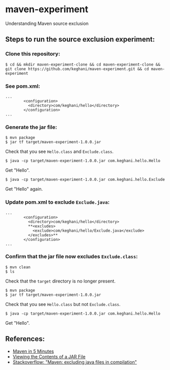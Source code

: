 # maven-experiment
Understanding Maven source exclusion

## Steps to run the source exclusion experiment:

### Clone this repository:
```
$ cd && mkdir maven-experiment-clone && cd maven-experiment-clone && git clone https://github.com/keghani/maven-experiment.git && cd maven-experiment
```

### See pom.xml:
```
...
        <configuration>
          <directory>com/keghani/hello</directory>
        </configuration>
...
```

### Generate the jar file:
```
$ mvn package
$ jar tf target/maven-experiment-1.0.0.jar
```
Check that you see ```Hello.class``` and ```Exclude.class```.
```
$ java -cp target/maven-experiment-1.0.0.jar com.keghani.hello.Hello
```
Get "Hello".
```
$ java -cp target/maven-experiment-1.0.0.jar com.keghani.hello.Exclude
```
Get "Hello" again.

### Update pom.xml to exclude ```Exclude.java```:
```
...
        <configuration>
          <directory>com/keghani/hello</directory>
          **<excludes>
            <exclude>com/keghani/hello/Exclude.java</exclude>
          </excludes>**
        </configuration>
...
```

### Confirm that the jar file now excludes ```Exclude.class```:
```
$ mvn clean
$ ls
```
Check that the ```target``` directory is no longer present.
```
$ mvn package
$ jar tf target/maven-experiment-1.0.0.jar
```
Check that you see ```Hello.class``` but not ```Exclude.class```.
```
$ java -cp target/maven-experiment-1.0.0.jar com.keghani.hello.Hello
```
Get "Hello".

## References:
*    [Maven in 5 Minutes](https://maven.apache.org/guides/getting-started/maven-in-five-minutes.html)
*    [Viewing the Contents of a JAR File](https://docs.oracle.com/javase/tutorial/deployment/jar/view.html)
*    [Stackoverflow: "Maven: excluding java files in compilation"](http://stackoverflow.com/questions/17920920/maven-excluding-java-files-in-compilation/19713000#19713000)
